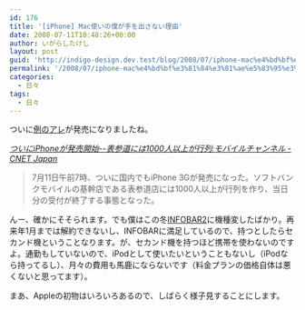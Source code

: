```yaml
---
id: 176
title: '[iPhone] Mac使いの僕が手を出さない理由'
date: 2008-07-11T10:48:26+00:00
author: いがらしたけし
layout: post
guid: 'http://indigo-design.dev.test/blog/2008/07/iphone-mac%e4%bd%bf%e3%81%84%e3%81%ae%e5%83%95%e3%81%8c%e6%89%8b%e3%82%92%e5%87%ba%e3%81%95%e3%81%aa%e3%81%84%e7%90%86%e7%94%b1/'
permalink: '/2008/07/iphone-mac%e4%bd%bf%e3%81%84%e3%81%ae%e5%83%95%e3%81%8c%e6%89%8b%e3%82%92%e5%87%ba%e3%81%95%e3%81%aa%e3%81%84%e7%90%86%e7%94%b1/'
categories:
  - 日々
tags:
  - 日々
---
```

<p>ついに<a href="http://www.apple.com/jp/iphone/">例のアレ</a>が発売になりましたね。</p><cite><a href="http://japan.cnet.com/mobile/story/0,3800078151,20377002,00.htm">ついにiPhoneが発売開始--表参道には1000人以上が行列:モバイルチャンネル - CNET Japan</a></cite><blockquote cite="http://japan.cnet.com/mobile/story/0,3800078151,20377002,00.htm">7月11日午前7時、ついに国内でもiPhone 3Gが発売になった。ソフトバンクモバイルの基幹店である表参道店には1000人以上が行列を作り、当日分の受付が終了する事態となった。</blockquote><p>んー、確かにそそられます。でも僕はこの冬<a href="http://www.au.kddi.com/seihin/ichiran/cdma1x_win/infobar2/index.html">INFOBAR2</a>に機種変したばかり。再来年1月までは解約できないし、INFOBARに満足しているので、持つとしたらセカンド機ということなります。が、セカンド機を持つほど携帯を使わないのですよ。通勤もしていないので、iPodとして使いたいということもないし（iPodなら持ってるし）、月々の費用も馬鹿にならないです（料金プランの価格自体は悪くないと思ってます）。</p><p>まあ、Appleの初物はいろいろあるので、しばらく様子見することにします。</p>